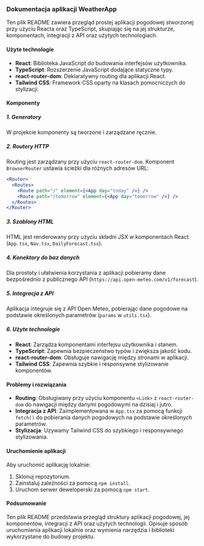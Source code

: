 ### Dokumentacja aplikacji WeatherApp

Ten plik README zawiera przegląd prostej aplikacji pogodowej stworzonej przy użyciu Reacta oraz TypeScript, skupiając się na jej strukturze, komponentach, integracji z API oraz użytych technologiach.

#### Użyte technologie

- **React**: Biblioteka JavaScript do budowania interfejsów użytkownika.
- **TypeScript**: Rozszerzenie JavaScript dodające statyczne typy.
- **react-router-dom**: Deklaratywny routing dla aplikacji React.
- **Tailwind CSS**: Framework CSS oparty na klasach pomocniczych do stylizacji.

#### Komponenty

##### 1. Generatory

W projekcie komponenty są tworzone i zarządzane ręcznie.

##### 2. Routery HTTP

Routing jest zarządzany przy użyciu `react-router-dom`. Komponent `BrowserRouter` ustawia ścieżki dla różnych adresów URL:

```jsx
<Router>
  <Routes>
    <Route path="/" element={<App day="today" />} />
    <Route path="/tomorrow" element={<App day="tomorrow" />} />
  </Routes>
</Router>
```

##### 3. Szablony HTML

HTML jest renderowany przy użyciu składni JSX w komponentach React (`App.tsx`, `Nav.tsx`, `DailyForecast.tsx`).

##### 4. Konektory do baz danych

Dla prostoty i ułatwienia korzystania z aplikacji pobieramy dane bezpośrednio z publicznego API (`https://api.open-meteo.com/v1/forecast`).

##### 5. Integracja z API

Aplikacja integruje się z API Open Meteo, pobierając dane pogodowe na podstawie określonych parametrów (`params` w `utils.tsx`).

##### 6. Użyte technologie

- **React**: Zarządza komponentami interfejsu użytkownika i stanem.
- **TypeScript**: Zapewnia bezpieczeństwo typów i zwiększa jakość kodu.
- **react-router-dom**: Obsługuje nawigację między stronami w aplikacji.
- **Tailwind CSS**: Zapewnia szybkie i responsywne stylizowanie komponentów.

#### Problemy i rozwiązania

- **Routing**: Obsługiwany przy użyciu komponentu `<Link>` z `react-router-dom` do nawigacji między danymi pogodowymi na dzisiaj i jutro.
- **Integracja z API**: Zaimplementowana w `App.tsx` za pomocą funkcji `fetch()` do pobierania danych pogodowych na podstawie określonych parametrów.
- **Stylizacja**: Uzywamy Tailwind CSS do szybkiego i responsywnego stylizowania.

#### Uruchomienie aplikacji

Aby uruchomić aplikację lokalnie:

1. Sklonuj repozytorium.
2. Zainstaluj zależności za pomocą `npm install`.
3. Uruchom serwer deweloperski za pomocą `npm start`.

#### Podsumowanie

Ten plik README przedstawia przegląd struktury aplikacji pogodowej, jej komponentów, integracji z API oraz użytych technologii. Opisuje sposób uruchomienia aplikacji lokalnie oraz wymienia narzędzia i biblioteki wykorzystane do budowy projektu.
